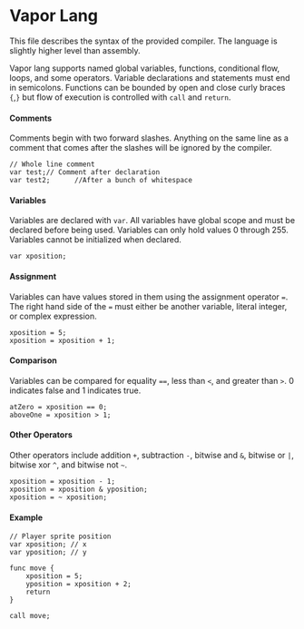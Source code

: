 # Vapor Lang
This file describes the syntax of the provided compiler. The language is slightly higher level than assembly.

Vapor lang supports named global variables, functions, conditional flow, loops, and some operators.
Variable declarations and statements must end in semicolons. Functions can be bounded by open and close curly braces `{`,`}` but flow of execution is controlled with `call` and `return`. 

#### Comments
Comments begin with two forward slashes. Anything on the same line as a comment that comes after the slashes will be ignored by the compiler.

    // Whole line comment
    var test;// Comment after declaration
    var test2;      //After a bunch of whitespace

#### Variables
Variables are declared with `var`. All variables have global scope and must be declared before being used. Variables can only hold values 0 through 255. Variables cannot be initialized when declared.

    var xposition;

#### Assignment
Variables can have values stored in them using the assignment operator `=`. The right hand side of the `=` must either be another variable, literal integer, or complex expression.

    xposition = 5;
    xposition = xposition + 1;

#### Comparison
Variables can be compared for equality `==`, less than `<`, and greater than `>`. 0 indicates false and 1 indicates true.

    atZero = xposition == 0;
    aboveOne = xposition > 1;

#### Other Operators
Other operators include addition `+`, subtraction `-`, bitwise and `&`, bitwise or `|`, bitwise xor `^`, and bitwise not `~`.

    xposition = xposition - 1;
    xposition = xposition & yposition;
    xposition = ~ xposition;

#### Example

    // Player sprite position
    var xposition; // x
    var yposition; // y

    func move {
        xposition = 5;
        yposition = xposition + 2;
        return
    }

    call move;
